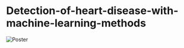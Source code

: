 # Detection-of-heart-disease-with-machine-learning-methods
![Poster](https://github.com/Curious565/Detection-of-heart-disease-with-machine-learning-methods/blob/d6cb34e34608938d6ac4f4c0023c0cd19434a784/FinalProject-1.png)
